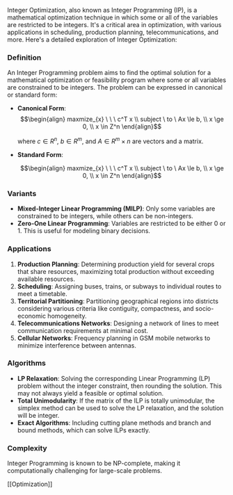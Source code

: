 Integer Optimization, also known as Integer Programming (IP), is a mathematical optimization technique in which some or all of the variables are restricted to be integers. It's a critical area in optimization, with various applications in scheduling, production planning, telecommunications, and more. Here's a detailed exploration of Integer Optimization:

### Definition

An Integer Programming problem aims to find the optimal solution for a mathematical optimization or feasibility program where some or all variables are constrained to be integers. The problem can be expressed in canonical or standard form:

- **Canonical Form**:
    $$\begin{align} maxmize_{x} \ \ \ c^T x \\ subject \ to \ Ax \le b, \\ x \ge 0, \\ x \in Z^n  \end{align}$$
    
    where $c∈R^n$, $b∈R^m$, and $A∈R^m×n$ are vectors and a matrix.
    
- **Standard Form**:
    
    $$\begin{align} maxmize_{x} \ \ \ c^T x \\ subject \ to \ Ax \le b, \\ x \ge 0, \\ x \in Z^n  \end{align}$$
  
    

### Variants

- **Mixed-Integer Linear Programming (MILP)**: Only some variables are constrained to be integers, while others can be non-integers.
- **Zero-One Linear Programming**: Variables are restricted to be either 0 or 1. This is useful for modeling binary decisions.

### Applications

1. **Production Planning**: Determining production yield for several crops that share resources, maximizing total production without exceeding available resources.
2. **Scheduling**: Assigning buses, trains, or subways to individual routes to meet a timetable.
3. **Territorial Partitioning**: Partitioning geographical regions into districts considering various criteria like contiguity, compactness, and socio-economic homogeneity.
4. **Telecommunications Networks**: Designing a network of lines to meet communication requirements at minimal cost.
5. **Cellular Networks**: Frequency planning in GSM mobile networks to minimize interference between antennas.

### Algorithms

- **LP Relaxation**: Solving the corresponding Linear Programming (LP) problem without the integer constraint, then rounding the solution. This may not always yield a feasible or optimal solution.
- **Total Unimodularity**: If the matrix of the ILP is totally unimodular, the simplex method can be used to solve the LP relaxation, and the solution will be integer.
- **Exact Algorithms**: Including cutting plane methods and branch and bound methods, which can solve ILPs exactly.

### Complexity

Integer Programming is known to be NP-complete, making it computationally challenging for large-scale problems.

[[Optimization]]